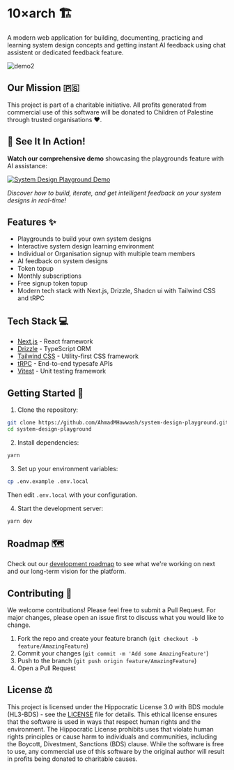 # 10×arch 🏗️

A modern web application for building, documenting, practicing and learning system design concepts and getting instant AI feedback using chat assistent or dedicated feedback feature.

![demo2](https://github.com/user-attachments/assets/74d76591-da06-480f-b1a3-9407703357bb)

## Our Mission 🇵🇸

This project is part of a charitable initiative. All profits generated from commercial use of this software will be donated to Children of Palestine through trusted organisations ❤️.

## 🎥 See It In Action!

**Watch our comprehensive demo** showcasing the playgrounds feature with AI assistance:

[![System Design Playground Demo](https://img.youtube.com/vi/AQdlksZkuDg/maxresdefault.jpg)](https://youtu.be/AQdlksZkuDg)

*Discover how to build, iterate, and get intelligent feedback on your system designs in real-time!*

## Features ✨

- Playgrounds to build your own system designs
- Interactive system design learning environment
- Individual or Organisation signup with multiple team members
- AI feedback on system designs
- Token topup
- Monthly subscriptions
- Free signup token topup
- Modern tech stack with Next.js, Drizzle, Shadcn ui with Tailwind CSS and tRPC

## Tech Stack 💻

- [Next.js](https://nextjs.org) - React framework
- [Drizzle](https://orm.drizzle.team) - TypeScript ORM
- [Tailwind CSS](https://tailwindcss.com) - Utility-first CSS framework
- [tRPC](https://trpc.io) - End-to-end typesafe APIs
- [Vitest](https://vitest.dev) - Unit testing framework

## Getting Started 🚀

1. Clone the repository:

```bash
git clone https://github.com/AhmadMHawwash/system-design-playground.git
cd system-design-playground
```

2. Install dependencies:

```bash
yarn
```

3. Set up your environment variables:

```bash
cp .env.example .env.local
```

Then edit `.env.local` with your configuration.

4. Start the development server:

```bash
yarn dev
```

## Roadmap 🗺️

Check out our [development roadmap](ROADMAP.md) to see what we're working on next and our long-term vision for the platform.

## Contributing 🤝

We welcome contributions! Please feel free to submit a Pull Request. For major changes, please open an issue first to discuss what you would like to change.

1. Fork the repo and create your feature branch (`git checkout -b feature/AmazingFeature`)
2. Commit your changes (`git commit -m 'Add some AmazingFeature'`)
3. Push to the branch (`git push origin feature/AmazingFeature`)
4. Open a Pull Request

## License ⚖️

This project is licensed under the Hippocratic License 3.0 with BDS module (HL3-BDS) - see the [LICENSE](LICENSE) file for details. This ethical license ensures that the software is used in ways that respect human rights and the environment. The Hippocratic License prohibits uses that violate human rights principles or cause harm to individuals and communities, including the Boycott, Divestment, Sanctions (BDS) clause. While the software is free to use, any commercial use of this software by the original author will result in profits being donated to charitable causes.
